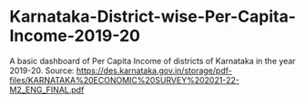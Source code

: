 # Karnataka-District-wise-Per-Capita-Income-2019-20
A basic dashboard of Per Capita Income of districts of Karnataka in the year 2019-20.
Source: https://des.karnataka.gov.in/storage/pdf-files/KARNATAKA%20ECONOMIC%20SURVEY%202021-22-M2_ENG_FINAL.pdf
